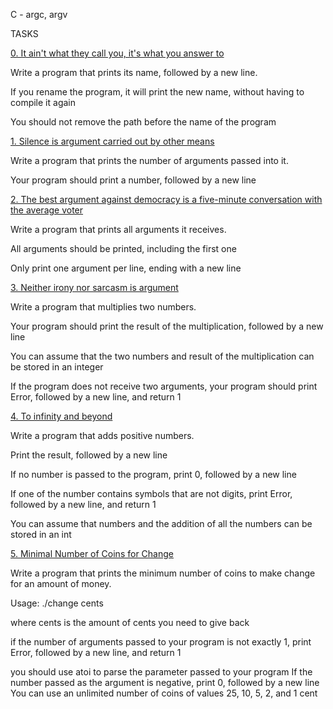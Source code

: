 C - argc, argv
                
                
TASKS
                
                
[0. It ain't what they call you, it's what you answer to](0-whatsmyname.c)
                
                
Write a program that prints its name, followed by a new line.
                
                
If you rename the program, it will print the new name, without having to compile it again
                
You should not remove the path before the name of the program
                
                
[1. Silence is argument carried out by other means](1-args.c)
                
                
Write a program that prints the number of arguments passed into it.
                
                
Your program should print a number, followed by a new line
                
                
                
[2. The best argument against democracy is a five-minute conversation with the average voter](2-args.c)
                
                
Write a program that prints all arguments it receives.
                
                
All arguments should be printed, including the first one
                
Only print one argument per line, ending with a new line
                
                
[3. Neither irony nor sarcasm is argument](3-mul.c)
                
                
Write a program that multiplies two numbers.
                
                
Your program should print the result of the multiplication, followed by a new line
                
You can assume that the two numbers and result of the multiplication can be stored in an integer
                
If the program does not receive two arguments, your program should print Error, followed by a new line, and return 1
                
                
[4. To infinity and beyond](4-add.c)
                
                
Write a program that adds positive numbers.
                
                
Print the result, followed by a new line
                
If no number is passed to the program, print 0, followed by a new line
                
If one of the number contains symbols that are not digits, print Error, followed by a new line, and return 1
                
You can assume that numbers and the addition of all the numbers can be stored in an int
                
                
[5. Minimal Number of Coins for Change](100-change.c)
                
                
Write a program that prints the minimum number of coins to make change for an amount of money.
                
                
Usage: ./change cents
                
where cents is the amount of cents you need to give back
                
if the number of arguments passed to your program is not exactly 1, print Error, followed by a new line, and return 1
                
you should use atoi to parse the parameter passed to your program
If the number passed as the argument is negative, print 0, followed by a new line
You can use an unlimited number of coins of values 25, 10, 5, 2, and 1 cent
